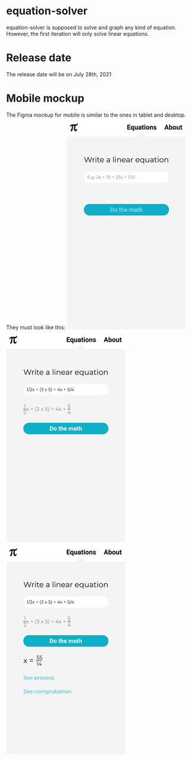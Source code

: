 # equation-solver
equation-solver is supposed to solve and graph any kind of equation. However, the first iteration will only solve linear equations.

# Release date
The release date will be on July 28th, 2021

# Mobile mockup
The Figma mockup for mobile is similar to the ones in tablet and desktop. They must look like this:
![button Inactive](./design/images/equationsInactive.png)
![button Active](./design/images/equationsActive.png)
![equation Solved](./design/images/equationsSolved.png)